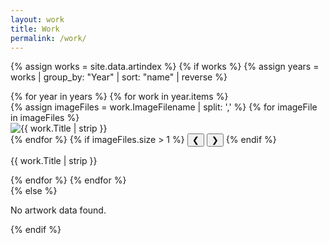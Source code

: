 ```yaml
---
layout: work
title: Work
permalink: /work/
---
```


{% assign works = site.data.artindex %}
{% if works %}
  {% assign years = works | group_by: "Year" | sort: "name" | reverse %}

  <div class="art-grid" id="art-grid">
    {% for year in years %}
      {% for work in year.items %}
        <div class="art-item" data-year="{{ year.name }}" onclick="openModal('{{ work.ImageFilename | escape }}', '{{ work.Title | escape }}', '{{ work.Material | escape }}', '{{ work.Dimensions | escape }}', '{{ work.Description | escape }}')">
          <div class="carousel">
            {% assign imageFiles = work.ImageFilename | split: ',' %}
            {% for imageFile in imageFiles %}
              <div class="carousel-item {% if forloop.first %}active{% endif %}">
                <img src="assets/images/work images/{{ imageFile | strip }}" alt="{{ work.Title | strip }}" class="art-image" loading="lazy">
              </div>
            {% endfor %}
            {% if imageFiles.size > 1 %}
              <button class="carousel-arrow prev" onclick="moveCarousel(this, -1); event.stopPropagation();">&#10094;</button>
              <button class="carousel-arrow next" onclick="moveCarousel(this, 1); event.stopPropagation();">&#10095;</button>
            {% endif %}
          </div>
          <p class="art-title">{{ work.Title | strip }}</p>
        </div>
      {% endfor %}
    {% endfor %}
  </div>
{% else %}
  <p>No artwork data found.</p>
{% endif %}

<style>
  .home-button {
    font-size: 22px;
    font-weight: bold;
  }
</style>

<script>
  function updateYearOnScroll() {
    const items = document.querySelectorAll('.art-item');
    let currentYear = '';
    let scrollPosition = window.scrollY + window.innerHeight / 2;

    items.forEach(item => {
      const rect = item.getBoundingClientRect();
      const itemTop = rect.top + window.scrollY;
      const itemBottom = itemTop + rect.height;
      if (scrollPosition >= itemTop && scrollPosition <= itemBottom) {
        currentYear = item.getAttribute('data-year');
      }
    });

    const ticker = document.getElementById('year-ticker');
    if (ticker && currentYear) {
      ticker.textContent = currentYear;
      ticker.style.fontSize = '32px';
      ticker.style.fontWeight = 'bold';
    }
  }

  window.addEventListener('scroll', updateYearOnScroll);
  document.addEventListener('DOMContentLoaded', updateYearOnScroll);
</script>
